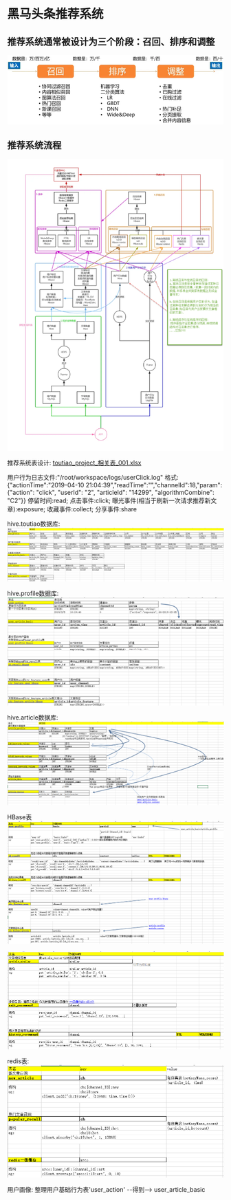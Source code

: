 # 黑马头条推荐系统
## 推荐系统通常被设计为三个阶段：召回、排序和调整
![推荐系统三个阶段](images_attachments/20200513002429788_8030.png)

## 推荐系统流程
![](images_attachments/20200513213138296_17137.png)

推荐系统表设计:
[toutiao_project_相关表_001.xlsx](images_attachments/20200513011615809_22641/toutiao_project_相关表_001.xlsx)

用户行为日志文件:"/root/workspace/logs/userClick.log"
格式: {"actionTime":"2019-04-10 21:04:39","readTime":"","channelId":18,"param":{"action": "click", "userId": "2", "articleId": "14299", "algorithmCombine": "C2"}}
	停留时间:read; 点击事件:click; 曝光事件(相当于刷新一次请求推荐新文章):exposure; 收藏事件:collect; 分享事件:share
					
hive.toutiao数据库:
![hive.toutiao.db](images_attachments/20200513010837119_13488.png)

hive.profile数据库:
![hive.profile.db](images_attachments/20200513010928727_13643.png)

hive.article数据库:
![hive.article.db](images_attachments/20200513011115063_15814.png)

HBase表
![Hbase](images_attachments/20200513011312901_19682.png)

![](images_attachments/20200513011425968_3987.png)

redis表:
![](images_attachments/20200513011457513_31333.png)

用户画像:
整理用户基础行为表'user_action' --得到--> user_article_basic








